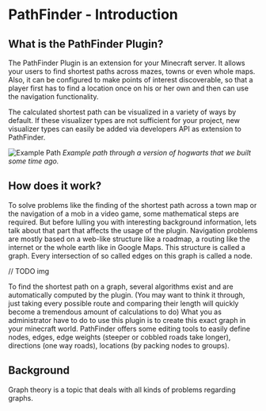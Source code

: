 # PathFinder - Introduction

## What is the PathFinder Plugin?

The PathFinder Plugin is an extension for your Minecraft server. It allows your users to find shortest paths across mazes, towns or even whole maps. Also, it can be configured to make points of interest discoverable, so that a player first has to find a location once on his or her own and then can use the navigation functionality.

The calculated shortest path can be visualized in a variety of ways by default. If these visualizer types are not sufficient for your project, new visualizer types can easily be added via developers API as extension to PathFinder.

![Example Path](/src/assets/markdown/pathfinder/images/2022-09-04_18.45.10_.png)
*Example path through a version of hogwarts that we built some time ago.*

## How does it work?

To solve problems like the finding of the shortest path across a town map or the navigation of a mob in a video game, some mathematical steps are required. But before lulling you with interesting background information, lets talk about that part that affects the usage of the plugin.
Navigation problems are mostly based on a web-like structure like a roadmap, a routing like the internet or the whole earth like in Google Maps.
This structure is called a graph. Every intersection of so called edges on this graph is called a node.

// TODO img

To find the shortest path on a graph, several algorithms exist and are automatically computed by the plugin.
(You may want to think it through, just taking every possible route and comparing their length will quickly become a tremendous amount of calculations to do)
What you as administrator have to do to use this plugin is to create this exact graph in your minecraft world.
PathFinder offers some editing tools to easily define nodes, edges, edge weights (steeper or cobbled roads take longer), directions (one way roads), locations (by packing nodes to groups).

## Background

Graph theory is a topic that deals with all kinds of problems regarding graphs.
